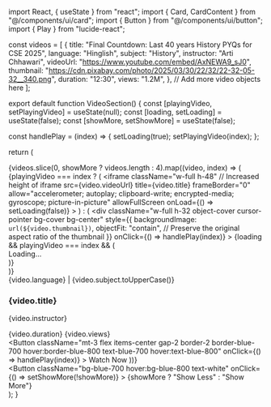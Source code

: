 import React, { useState } from "react";
import { Card, CardContent } from "@/components/ui/card";
import { Button } from "@/components/ui/button";
import { Play } from "lucide-react";

const videos = [
  {
    title: "Final Countdown: Last 40 years History PYQs for CSE 2025",
    language: "Hinglish",
    subject: "History",
    instructor: "Arti Chhawari",
    videoUrl: "https://www.youtube.com/embed/AxNEWA9_sJ0",
    thumbnail: "https://cdn.pixabay.com/photo/2025/03/30/22/32/22-32-05-32__340.png",
    duration: "12:30",
    views: "1.2M",
  },
  // Add more video objects here
];

export default function VideoSection() {
  const [playingVideo, setPlayingVideo] = useState(null);
  const [loading, setLoading] = useState(false);
  const [showMore, setShowMore] = useState(false);

  const handlePlay = (index) => {
    setLoading(true);
    setPlayingVideo(index);
  };

  return (
    <div className="p-6 grid grid-cols-2 sm:grid-cols-3 lg:grid-cols-4 gap-4 bg-gray-900 text-white">
      {videos.slice(0, showMore ? videos.length : 4).map((video, index) => (
        <Card key={index} className="rounded-2xl overflow-hidden shadow-md bg-gray-800">
          {playingVideo === index ? (
            <iframe
              className="w-full h-48"  // Increased height of iframe
              src={video.videoUrl}
              title={video.title}
              frameBorder="0"
              allow="accelerometer; autoplay; clipboard-write; encrypted-media; gyroscope; picture-in-picture"
              allowFullScreen
              onLoad={() => setLoading(false)}
            ></iframe>
          ) : (
            <div
              className="w-full h-32 object-cover cursor-pointer bg-cover bg-center"
              style={{
                backgroundImage: `url(${video.thumbnail})`,
                objectFit: "contain", // Preserve the original aspect ratio of the thumbnail
              }}
              onClick={() => handlePlay(index)}
            >
              {loading && playingVideo === index && (
                <div className="flex justify-center items-center w-full h-full bg-black opacity-50">
                  <div className="spinner-border text-white" role="status">
                    <span className="sr-only">Loading...</span>
                  </div>
                </div>
              )}
            </div>
          )}
          <CardContent className="p-4">
            <div className="text-sm text-blue-400 font-semibold">
              {video.language} | {video.subject.toUpperCase()}
            </div>
            <h3 className="text-lg font-bold mt-2 text-white">{video.title}</h3>
            <p className="text-gray-300 text-sm mt-1">{video.instructor}</p>
            <div className="flex justify-between text-gray-400 mt-2 text-sm">
              <span>{video.duration}</span>
              <span>{video.views}</span>
            </div>
            <Button
              className="mt-3 flex items-center gap-2 border-2 border-blue-700 hover:border-blue-800 text-blue-700 hover:text-blue-800"
              onClick={() => handlePlay(index)}
            >
              <Play size={16} /> Watch Now
            </Button>
          </CardContent>
        </Card>
      ))}
      <div className="col-span-full flex justify-center mt-4">
        <Button
          className="bg-blue-700 hover:bg-blue-800 text-white"
          onClick={() => setShowMore(!showMore)}
        >
          {showMore ? "Show Less" : "Show More"}
        </Button>
      </div>
    </div>
  );
}
